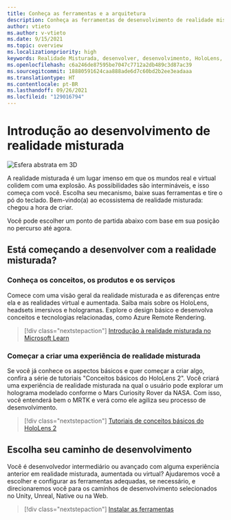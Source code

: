 ```yaml
---
title: Conheça as ferramentas e a arquitetura
description: Conheça as ferramentas de desenvolvimento de realidade misturada de que você precisará para começar a criar aplicativos para HoloLens e headsets imersivos.
author: vtieto
ms.author: v-vtieto
ms.date: 9/15/2021
ms.topic: overview
ms.localizationpriority: high
keywords: Realidade Misturada, desenvolver, desenvolvimento, HoloLens, unity, unreal, directx, headset de realidade misturada, headset do windows mixed reality, headset de realidade virtual, o que é realidade virtual, o que é a realidade aumentada, desenvolvimento de realidade virtual, desenvolvimento de realidade aumentada
ms.openlocfilehash: c6a246de87595be7047c7712a2db489c3d87ac39
ms.sourcegitcommit: 18880591624caa888ade6d7c60bd2b2ee3eadaaa
ms.translationtype: HT
ms.contentlocale: pt-BR
ms.lasthandoff: 09/26/2021
ms.locfileid: "129016794"
---
```

# <a name="introduction-to-mixed-reality-development"></a>Introdução ao desenvolvimento de realidade misturada

![Esfera abstrata em 3D](images/development-hero-image.png)

A realidade misturada é um lugar imenso em que os mundos real e virtual colidem com uma explosão. As possibilidades são intermináveis, e isso começa com você. Escolha seu mecanismo, baixe suas ferramentas e tire o pó do teclado. Bem-vindo(a) ao ecossistema de realidade misturada: chegou a hora de criar.

Você pode escolher um ponto de partida abaixo com base em sua posição no percurso até agora.

## <a name="new-to-mixed-reality-development"></a>Está começando a desenvolver com a realidade misturada?

### <a name="learn-the-concepts-products-and-services"></a>Conheça os conceitos, os produtos e os serviços

Comece com uma visão geral da realidade misturada e as diferenças entre ela e as realidades virtual e aumentada. Saiba mais sobre os HoloLens, headsets imersivos e hologramas. Explore o design básico e desenvolva conceitos e tecnologias relacionadas, como Azure Remote Rendering.

> [!div class="nextstepaction"]
> [Introdução à realidade misturada no Microsoft Learn](/learn/modules/intro-to-mixed-reality/)

### <a name="start-building-a-mixed-reality-experience"></a>Começar a criar uma experiência de realidade misturada

Se você já conhece os aspectos básicos e quer começar a criar algo, confira a série de tutoriais "Conceitos básicos do HoloLens 2". Você criará uma experiência de realidade misturada na qual o usuário pode explorar um holograma modelado conforme o Mars Curiosity Rover da NASA. Com isso, você entenderá bem o MRTK e verá como ele agiliza seu processo de desenvolvimento.

> [!div class="nextstepaction"]
> [Tutoriais de conceitos básicos do HoloLens 2](/learn/paths/beginner-hololens-2-tutorials/)

## <a name="choose-your-own-development-path"></a>Escolha seu caminho de desenvolvimento
Você é desenvolvedor intermediário ou avançado com alguma experiência anterior em realidade misturada, aumentada ou virtual? Ajudaremos você a escolher e configurar as ferramentas adequadas, se necessário, e direcionaremos você para os caminhos de desenvolvimento selecionados no Unity, Unreal, Native ou na Web.

> [!div class="nextstepaction"]
> [Instalar as ferramentas](install-the-tools.md)



